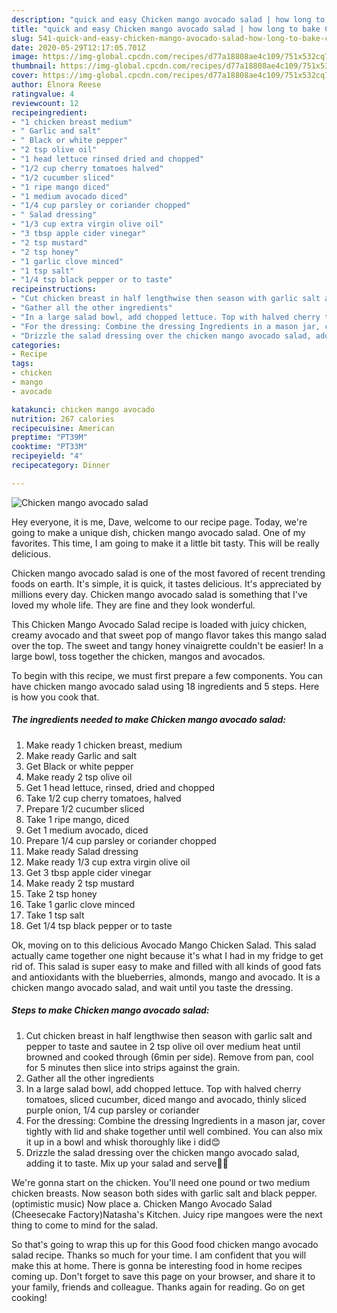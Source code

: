 ```yaml
---
description: "quick and easy Chicken mango avocado salad | how long to bake Chicken mango avocado salad"
title: "quick and easy Chicken mango avocado salad | how long to bake Chicken mango avocado salad"
slug: 541-quick-and-easy-chicken-mango-avocado-salad-how-long-to-bake-chicken-mango-avocado-salad
date: 2020-05-29T12:17:05.701Z
image: https://img-global.cpcdn.com/recipes/d77a18808ae4c109/751x532cq70/chicken-mango-avocado-salad-recipe-main-photo.jpg
thumbnail: https://img-global.cpcdn.com/recipes/d77a18808ae4c109/751x532cq70/chicken-mango-avocado-salad-recipe-main-photo.jpg
cover: https://img-global.cpcdn.com/recipes/d77a18808ae4c109/751x532cq70/chicken-mango-avocado-salad-recipe-main-photo.jpg
author: Elnora Reese
ratingvalue: 4
reviewcount: 12
recipeingredient:
- "1 chicken breast medium"
- " Garlic and salt"
- " Black or white pepper"
- "2 tsp olive oil"
- "1 head lettuce rinsed dried and chopped"
- "1/2 cup cherry tomatoes halved"
- "1/2 cucumber sliced"
- "1 ripe mango diced"
- "1 medium avocado diced"
- "1/4 cup parsley or coriander chopped"
- " Salad dressing"
- "1/3 cup extra virgin olive oil"
- "3 tbsp apple cider vinegar"
- "2 tsp mustard"
- "2 tsp honey"
- "1 garlic clove minced"
- "1 tsp salt"
- "1/4 tsp black pepper or to taste"
recipeinstructions:
- "Cut chicken breast in half lengthwise then season with garlic salt and pepper to taste and sautee in 2 tsp olive oil over medium heat until browned and cooked through (6min per side). Remove from pan, cool for 5 minutes then slice into strips against the grain."
- "Gather all the other ingredients"
- "In a large salad bowl, add chopped lettuce. Top with halved cherry tomatoes, sliced cucumber, diced mango and avocado, thinly sliced purple onion, 1/4 cup parsley or coriander"
- "For the dressing: Combine the dressing Ingredients in a mason jar, cover tightly with lid and shake together until well combined. You can also mix it up in a bowl and whisk thoroughly like i did😊"
- "Drizzle the salad dressing over the chicken mango avocado salad, adding it to taste. Mix up your salad and serve🤤🤤"
categories:
- Recipe
tags:
- chicken
- mango
- avocado

katakunci: chicken mango avocado 
nutrition: 267 calories
recipecuisine: American
preptime: "PT39M"
cooktime: "PT33M"
recipeyield: "4"
recipecategory: Dinner

---
```



![Chicken mango avocado salad](https://img-global.cpcdn.com/recipes/d77a18808ae4c109/751x532cq70/chicken-mango-avocado-salad-recipe-main-photo.jpg)

Hey everyone, it is me, Dave, welcome to our recipe page. Today, we're going to make a unique dish, chicken mango avocado salad. One of my favorites. This time, I am going to make it a little bit tasty. This will be really delicious.

Chicken mango avocado salad is one of the most favored of recent trending foods on earth. It's simple, it is quick, it tastes delicious. It's appreciated by millions every day. Chicken mango avocado salad is something that I've loved my whole life. They are fine and they look wonderful.

This Chicken Mango Avocado Salad recipe is loaded with juicy chicken, creamy avocado and that sweet pop of mango flavor takes this mango salad over the top. The sweet and tangy honey vinaigrette couldn&#39;t be easier! In a large bowl, toss together the chicken, mangos and avocados.


To begin with this recipe, we must first prepare a few components. You can have chicken mango avocado salad using 18 ingredients and 5 steps. Here is how you cook that.

<!--inarticleads1-->

##### The ingredients needed to make Chicken mango avocado salad:

1. Make ready 1 chicken breast, medium
1. Make ready  Garlic and salt
1. Get  Black or white pepper
1. Make ready 2 tsp olive oil
1. Get 1 head lettuce, rinsed, dried and chopped
1. Take 1/2 cup cherry tomatoes, halved
1. Prepare 1/2 cucumber sliced
1. Take 1 ripe mango, diced
1. Get 1 medium avocado, diced
1. Prepare 1/4 cup parsley or coriander chopped
1. Make ready  Salad dressing
1. Make ready 1/3 cup extra virgin olive oil
1. Get 3 tbsp apple cider vinegar
1. Make ready 2 tsp mustard
1. Take 2 tsp honey
1. Take 1 garlic clove minced
1. Take 1 tsp salt
1. Get 1/4 tsp black pepper or to taste


Ok, moving on to this delicious Avocado Mango Chicken Salad. This salad actually came together one night because it&#39;s what I had in my fridge to get rid of. This salad is super easy to make and filled with all kinds of good fats and antioxidants with the blueberries, almonds, mango and avocado. It is a chicken mango avocado salad, and wait until you taste the dressing. 

<!--inarticleads2-->

##### Steps to make Chicken mango avocado salad:

1. Cut chicken breast in half lengthwise then season with garlic salt and pepper to taste and sautee in 2 tsp olive oil over medium heat until browned and cooked through (6min per side). Remove from pan, cool for 5 minutes then slice into strips against the grain.
1. Gather all the other ingredients
1. In a large salad bowl, add chopped lettuce. Top with halved cherry tomatoes, sliced cucumber, diced mango and avocado, thinly sliced purple onion, 1/4 cup parsley or coriander
1. For the dressing: Combine the dressing Ingredients in a mason jar, cover tightly with lid and shake together until well combined. You can also mix it up in a bowl and whisk thoroughly like i did😊
1. Drizzle the salad dressing over the chicken mango avocado salad, adding it to taste. Mix up your salad and serve🤤🤤


We&#39;re gonna start on the chicken. You&#39;ll need one pound or two medium chicken breasts. Now season both sides with garlic salt and black pepper. (optimistic music) Now place a. Chicken Mango Avocado Salad (Cheesecake Factory)Natasha&#39;s Kitchen. Juicy ripe mangoes were the next thing to come to mind for the salad. 

So that's going to wrap this up for this Good food chicken mango avocado salad recipe. Thanks so much for your time. I am confident that you will make this at home. There is gonna be interesting food in home recipes coming up. Don't forget to save this page on your browser, and share it to your family, friends and colleague. Thanks again for reading. Go on get cooking!
